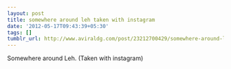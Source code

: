 ```yaml
---
layout: post
title: somewhere around leh taken with instagram
date: '2012-05-17T09:43:39+05:30'
tags: []
tumblr_url: http://www.aviraldg.com/post/23212700429/somewhere-around-leh-taken-with-instagram
---
```

Somewhere around Leh.  (Taken with instagram)
